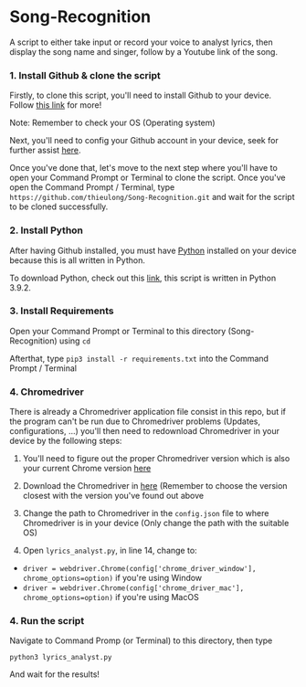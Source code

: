 # Song-Recognition
A script to either take input or record your voice to analyst lyrics, then display the song name and singer, follow by a Youtube link of the song.  
  
### 1. Install Github & clone the script
Firstly, to clone this script, you'll need to install Github to your device. Follow [this link](https://github.com/git-guides/install-git) for more!  
  
Note: Remember to check your OS (Operating system)  
  
Next, you'll need to config your Github account in your device, seek for further assist [here](https://git-scm.com/book/en/v2/Customizing-Git-Git-Configuration).  
  
Once you've done that, let's move to the next step where you'll have to open your Command Prompt or Terminal to clone the script. Once you've open the Command Prompt / Terminal, type `https://github.com/thieulong/Song-Recognition.git` and wait for the script to be cloned successfully.  
  
### 2. Install Python
After having Github installed, you must have [Python](https://www.python.org/doc/essays/blurb/) installed on your device because this is all written in Python.  
  
To download Python, check out this [link](https://www.python.org/downloads/), this script is written in Python 3.9.2.  
  
### 3. Install Requirements
Open your Command Prompt or Terminal to this directory (Song-Recognition) using `cd`  
  
Afterthat, type `pip3 install -r requirements.txt` into the Command Prompt / Terminal  

### 4. Chromedriver
There is already a Chromedriver application file consist in this repo, but if the program can't be run due to Chromedriver problems (Updates, configurations, ...) you'll then need to redownload Chromedriver in your device by the following steps: 
  
1. You'll need to figure out the proper Chromedriver version which is also your current Chrome version [here](https://help.zenplanner.com/hc/en-us/articles/204253654-How-to-Find-Your-Internet-Browser-Version-Number-Google-Chrome)  
  
2. Download the Chromedriver in [here](https://chromedriver.chromium.org/downloads) (Remember to choose the version closest with the version you've found out above    
3. Change the path to Chromedriver in the `config.json` file to where Chromedriver is in your device (Only change the path with the suitable OS)
  
4. Open `lyrics_analyst.py`, in line 14, change to:
- `driver = webdriver.Chrome(config['chrome_driver_window'], chrome_options=option)` if you're using Window
- `driver = webdriver.Chrome(config['chrome_driver_mac'], chrome_options=option)` if you're using MacOS
### 4. Run the script  
Navigate to Command Promp (or Terminal) to this directory, then type  
  
`python3 lyrics_analyst.py`  
  
And wait for the results!
